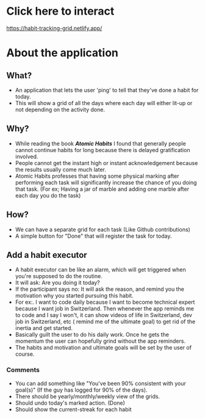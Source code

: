 # Click here to interact

https://habit-tracking-grid.netlify.app/

# About the application

## What?

- An application that lets the user 'ping' to tell that they've done a habit for today.
- This will show a grid of all the days where each day will either lit-up or not depending on the activity done.

## Why?

- While reading the book **_Atomic Habits_** I found that generally people cannot continue habits for long because there is delayed gratification involved.
- People cannot get the instant high or instant acknowledgement because the results usually come much later.
- Atomic Habits professes that having some physical marking after performing each task will significantly increase the chance of you doing that task. (For ex; Having a jar of marble and adding one marble after each day you do the task)

## How?

- We can have a separate grid for each task (Like Github contributions)
- A simple button for "Done" that will register the task for today.

## Add a habit executor

- A habit executor can be like an alarm, which will get triggered when you're supposed to do the routine.
- It will ask: Are you doing it today?
- If the participant says no: It will ask the reason, and remind you the motivation why you started pursuing this habit.
- For ex:. I want to code daily because I want to become technical expert because I want job in Switzerland. Then whenever the app reminds me to code and I say I won't, it can show videos of life in Switzerland, dev job in Switzerland, etc ( remind me of the ultimate goal) to get rid of the inertia and get started.
- Basically guilt the user to do his daily work. Once he gets the momentum the user can hopefully grind without the app reminders.
- The habits and motivation and ultimate goals will be set by the user of course.

### Comments

- You can add something like "You've been 90% consistent with your goal(s)" (If the guy has logged for 90% of the days).
- There should be yearly/monthly/weekly view of the grids.
- Should undo today's marked action. (Done)
- Should show the current-streak for each habit
